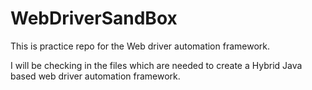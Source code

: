 # WebDriverSandBox
This is practice repo for the Web driver automation framework.

I will be checking in the files which are needed to create a Hybrid Java based web driver automation framework.
